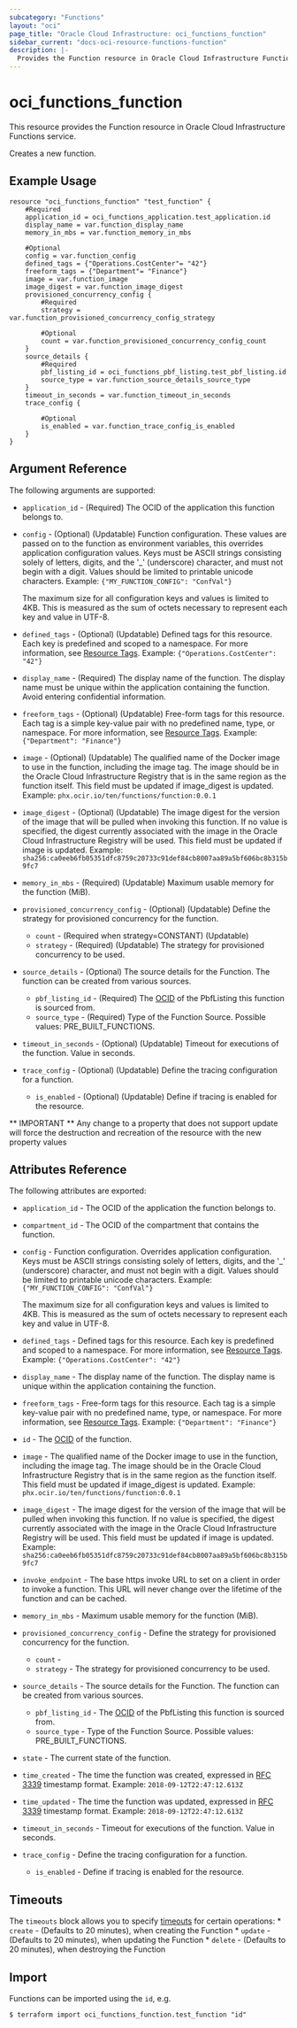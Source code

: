 ```yaml
---
subcategory: "Functions"
layout: "oci"
page_title: "Oracle Cloud Infrastructure: oci_functions_function"
sidebar_current: "docs-oci-resource-functions-function"
description: |-
  Provides the Function resource in Oracle Cloud Infrastructure Functions service
---
```


# oci_functions_function
This resource provides the Function resource in Oracle Cloud Infrastructure Functions service.

Creates a new function.

## Example Usage

```hcl
resource "oci_functions_function" "test_function" {
	#Required
	application_id = oci_functions_application.test_application.id
	display_name = var.function_display_name
	memory_in_mbs = var.function_memory_in_mbs

	#Optional
	config = var.function_config
	defined_tags = {"Operations.CostCenter"= "42"}
	freeform_tags = {"Department"= "Finance"}
	image = var.function_image
	image_digest = var.function_image_digest
	provisioned_concurrency_config {
		#Required
		strategy = var.function_provisioned_concurrency_config_strategy

		#Optional
		count = var.function_provisioned_concurrency_config_count
	}
	source_details {
		#Required
		pbf_listing_id = oci_functions_pbf_listing.test_pbf_listing.id
		source_type = var.function_source_details_source_type
	}
	timeout_in_seconds = var.function_timeout_in_seconds
	trace_config {

		#Optional
		is_enabled = var.function_trace_config_is_enabled
	}
}
```

## Argument Reference

The following arguments are supported:

* `application_id` - (Required) The OCID of the application this function belongs to.
* `config` - (Optional) (Updatable) Function configuration. These values are passed on to the function as environment variables, this overrides application configuration values. Keys must be ASCII strings consisting solely of letters, digits, and the '_' (underscore) character, and must not begin with a digit. Values should be limited to printable unicode characters.  Example: `{"MY_FUNCTION_CONFIG": "ConfVal"}`

	The maximum size for all configuration keys and values is limited to 4KB. This is measured as the sum of octets necessary to represent each key and value in UTF-8. 
* `defined_tags` - (Optional) (Updatable) Defined tags for this resource. Each key is predefined and scoped to a namespace. For more information, see [Resource Tags](https://docs.cloud.oracle.com/iaas/Content/General/Concepts/resourcetags.htm).  Example: `{"Operations.CostCenter": "42"}` 
* `display_name` - (Required) The display name of the function. The display name must be unique within the application containing the function. Avoid entering confidential information. 
* `freeform_tags` - (Optional) (Updatable) Free-form tags for this resource. Each tag is a simple key-value pair with no predefined name, type, or namespace. For more information, see [Resource Tags](https://docs.cloud.oracle.com/iaas/Content/General/Concepts/resourcetags.htm).  Example: `{"Department": "Finance"}` 
* `image` - (Optional) (Updatable) The qualified name of the Docker image to use in the function, including the image tag. The image should be in the Oracle Cloud Infrastructure Registry that is in the same region as the function itself. This field must be updated if image_digest is updated. Example: `phx.ocir.io/ten/functions/function:0.0.1`
* `image_digest` - (Optional) (Updatable) The image digest for the version of the image that will be pulled when invoking this function. If no value is specified, the digest currently associated with the image in the Oracle Cloud Infrastructure Registry will be used. This field must be updated if image is updated. Example: `sha256:ca0eeb6fb05351dfc8759c20733c91def84cb8007aa89a5bf606bc8b315b9fc7`
* `memory_in_mbs` - (Required) (Updatable) Maximum usable memory for the function (MiB).
* `provisioned_concurrency_config` - (Optional) (Updatable) Define the strategy for provisioned concurrency for the function. 
	* `count` - (Required when strategy=CONSTANT) (Updatable) 
	* `strategy` - (Required) (Updatable) The strategy for provisioned concurrency to be used. 
* `source_details` - (Optional) The source details for the Function. The function can be created from various sources. 
	* `pbf_listing_id` - (Required) The [OCID](https://docs.cloud.oracle.com/iaas/Content/General/Concepts/identifiers.htm) of the PbfListing this function is sourced from. 
	* `source_type` - (Required) Type of the Function Source. Possible values: PRE_BUILT_FUNCTIONS. 
* `timeout_in_seconds` - (Optional) (Updatable) Timeout for executions of the function. Value in seconds.
* `trace_config` - (Optional) (Updatable) Define the tracing configuration for a function. 
	* `is_enabled` - (Optional) (Updatable) Define if tracing is enabled for the resource. 


** IMPORTANT **
Any change to a property that does not support update will force the destruction and recreation of the resource with the new property values

## Attributes Reference

The following attributes are exported:

* `application_id` - The OCID of the application the function belongs to.
* `compartment_id` - The OCID of the compartment that contains the function. 
* `config` - Function configuration. Overrides application configuration. Keys must be ASCII strings consisting solely of letters, digits, and the '_' (underscore) character, and must not begin with a digit. Values should be limited to printable unicode characters.  Example: `{"MY_FUNCTION_CONFIG": "ConfVal"}`

	The maximum size for all configuration keys and values is limited to 4KB. This is measured as the sum of octets necessary to represent each key and value in UTF-8. 
* `defined_tags` - Defined tags for this resource. Each key is predefined and scoped to a namespace. For more information, see [Resource Tags](https://docs.cloud.oracle.com/iaas/Content/General/Concepts/resourcetags.htm).  Example: `{"Operations.CostCenter": "42"}` 
* `display_name` - The display name of the function. The display name is unique within the application containing the function. 
* `freeform_tags` - Free-form tags for this resource. Each tag is a simple key-value pair with no predefined name, type, or namespace. For more information, see [Resource Tags](https://docs.cloud.oracle.com/iaas/Content/General/Concepts/resourcetags.htm).  Example: `{"Department": "Finance"}` 
* `id` - The [OCID](https://docs.cloud.oracle.com/iaas/Content/General/Concepts/identifiers.htm) of the function. 
* `image` - The qualified name of the Docker image to use in the function, including the image tag. The image should be in the Oracle Cloud Infrastructure Registry that is in the same region as the function itself. This field must be updated if image_digest is updated. Example: `phx.ocir.io/ten/functions/function:0.0.1` 
* `image_digest` - The image digest for the version of the image that will be pulled when invoking this function. If no value is specified, the digest currently associated with the image in the Oracle Cloud Infrastructure Registry will be used. This field must be updated if image is updated. Example: `sha256:ca0eeb6fb05351dfc8759c20733c91def84cb8007aa89a5bf606bc8b315b9fc7`
* `invoke_endpoint` - The base https invoke URL to set on a client in order to invoke a function. This URL will never change over the lifetime of the function and can be cached. 
* `memory_in_mbs` - Maximum usable memory for the function (MiB).
* `provisioned_concurrency_config` - Define the strategy for provisioned concurrency for the function. 
	* `count` - 
	* `strategy` - The strategy for provisioned concurrency to be used. 
* `source_details` - The source details for the Function. The function can be created from various sources. 
	* `pbf_listing_id` - The [OCID](https://docs.cloud.oracle.com/iaas/Content/General/Concepts/identifiers.htm) of the PbfListing this function is sourced from. 
	* `source_type` - Type of the Function Source. Possible values: PRE_BUILT_FUNCTIONS. 
* `state` - The current state of the function. 
* `time_created` - The time the function was created, expressed in [RFC 3339](https://tools.ietf.org/html/rfc3339) timestamp format.  Example: `2018-09-12T22:47:12.613Z` 
* `time_updated` - The time the function was updated, expressed in [RFC 3339](https://tools.ietf.org/html/rfc3339) timestamp format.  Example: `2018-09-12T22:47:12.613Z` 
* `timeout_in_seconds` - Timeout for executions of the function. Value in seconds.
* `trace_config` - Define the tracing configuration for a function. 
	* `is_enabled` - Define if tracing is enabled for the resource. 

## Timeouts

The `timeouts` block allows you to specify [timeouts](https://registry.terraform.io/providers/oracle/oci/latest/docs/guides/changing_timeouts) for certain operations:
	* `create` - (Defaults to 20 minutes), when creating the Function
	* `update` - (Defaults to 20 minutes), when updating the Function
	* `delete` - (Defaults to 20 minutes), when destroying the Function


## Import

Functions can be imported using the `id`, e.g.

```
$ terraform import oci_functions_function.test_function "id"
```

